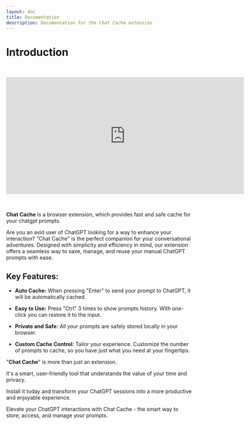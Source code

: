 ```yaml
---
layout: doc
title: Documentation
description: Documentation for the Chat Cache extension
---
```


# Introduction

<iframe style="margin: 2rem 0;" width="640" height="315" src="https://www.youtube.com/embed/0c3qYpQXhvs?si=QHVQudsQx7jjKrdm" title="YouTube video player" frameborder="0" allow="accelerometer; autoplay; clipboard-write; encrypted-media; gyroscope; picture-in-picture; web-share" referrerpolicy="strict-origin-when-cross-origin" allowfullscreen></iframe>

**Chat Cache** is a browser extension, which provides fast and safe cache for your chatgpt prompts.

Are you an avid user of ChatGPT looking for a way to enhance your interaction? "Chat Cache" is the perfect companion for your conversational adventures. Designed with simplicity and efficiency in mind, our extension offers a seamless way to save, manage, and reuse your manual ChatGPT prompts with ease.

## Key Features:

- **Auto Cache:** When pressing "Enter" to send your prompt to ChatGPT, it will be automatically cached.
- **Easy to Use:** Press "Ctrl" 3 times to show prompts history. With one-click you can restore it to the input.
- **Private and Safe:** All your prompts are safely stored locally in your browser.

- **Custom Cache Control:** Tailor your experience. Customize the number of prompts to cache, so you have just what you need at your fingertips.

"**Chat Cache**" is more than just an extension.

it's a smart, user-friendly tool that understands the value of your time and privacy.

Install it today and transform your ChatGPT sessions into a more productive and enjoyable experience.

Elevate your ChatGPT interactions with Chat Cache - the smart way to store, access, and manage your prompts.
